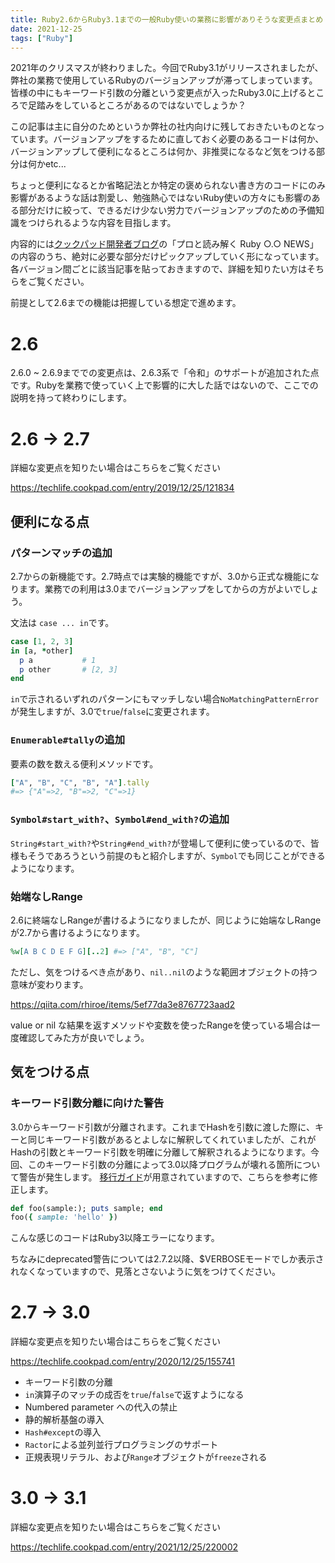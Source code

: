 ```yaml
---
title: Ruby2.6からRuby3.1までの一般Ruby使いの業務に影響がありそうな変更点まとめ
date: 2021-12-25
tags: ["Ruby"]
---
```


2021年のクリスマスが終わりました。今回でRuby3.1がリリースされましたが、弊社の業務で使用しているRubyのバージョンアップが滞ってしまっています。皆様の中にもキーワード引数の分離という変更点が入ったRuby3.0に上げるところで足踏みをしているところがあるのではないでしょうか？

この記事は主に自分のためというか弊社の社内向けに残しておきたいものとなっています。バージョンアップをするために直しておく必要のあるコードは何か、バージョンアップして便利になるところは何か、非推奨になるなど気をつける部分は何かetc...

ちょっと便利になるとか省略記法とか特定の褒められない書き方のコードにのみ影響があるような話は割愛し、勉強熱心ではないRuby使いの方々にも影響のある部分だけに絞って、できるだけ少ない労力でバージョンアップのための予備知識をつけられるような内容を目指します。

内容的には[クックパッド開発者ブログ](https://techlife.cookpad.com)の「プロと読み解く Ruby ○.○ NEWS」の内容のうち、絶対に必要な部分だけピックアップしていく形になっています。各バージョン間ごとに該当記事を貼っておきますので、詳細を知りたい方はそちらをご覧ください。

前提として2.6までの機能は把握している想定で進めます。

# 2.6

2.6.0 ~ 2.6.9まででの変更点は、2.6.3系で「令和」のサポートが追加された点です。Rubyを業務で使っていく上で影響的に大した話ではないので、ここでの説明を持って終わりにします。

# 2.6 -> 2.7

詳細な変更点を知りたい場合はこちらをご覧ください

https://techlife.cookpad.com/entry/2019/12/25/121834

## 便利になる点

### パターンマッチの追加

2.7からの新機能です。2.7時点では実験的機能ですが、3.0から正式な機能になります。業務での利用は3.0までバージョンアップをしてからの方がよいでしょう。

文法は `case ... in`です。
```ruby
case [1, 2, 3]
in [a, *other]
  p a           # 1
  p other       # [2, 3]
end
```

`in`で示されるいずれのパターンにもマッチしない場合`NoMatchingPatternError`が発生しますが、3.0で`true`/`false`に変更されます。

### `Enumerable#tally`の追加

要素の数を数える便利メソッドです。

```ruby
["A", "B", "C", "B", "A"].tally
#=> {"A"=>2, "B"=>2, "C"=>1}
```

### `Symbol#start_with?`、`Symbol#end_with?`の追加

`String#start_with?`や`String#end_with?`が登場して便利に使っているので、皆様もそうであろうという前提のもと紹介しますが、`Symbol`でも同じことができるようになります。

### 始端なしRange

2.6に終端なしRangeが書けるようになりましたが、同じように始端なしRangeが2.7から書けるようになります。

```ruby
%w[A B C D E F G][..2] #=> ["A", "B", "C"] 
```

ただし、気をつけるべき点があり、`nil..nil`のような範囲オブジェクトの持つ意味が変わります。

https://qiita.com/rhiroe/items/5ef77da3e8767723aad2

value or nil な結果を返すメソッドや変数を使ったRangeを使っている場合は一度確認してみた方が良いでしょう。

## 気をつける点

### キーワード引数分離に向けた警告

3.0からキーワード引数が分離されます。これまでHashを引数に渡した際に、キーと同じキーワード引数があるとよしなに解釈してくれていましたが、これがHashの引数とキーワード引数を明確に分離して解釈されるようになります。今回、このキーワード引数の分離によって3.0以降プログラムが壊れる箇所について警告が発生します。
[移行ガイド](https://www.ruby-lang.org/en/news/2019/12/12/separation-of-positional-and-keyword-arguments-in-ruby-3-0/)が用意されていますので、こちらを参考に修正します。

```ruby
def foo(sample:); puts sample; end
foo({ sample: 'hello' })
```

こんな感じのコードはRuby3以降エラーになります。

ちなみにdeprecated警告については2.7.2以降、$VERBOSEモードでしか表示されなくなっていますので、見落とさないように気をつけてください。

# 2.7 -> 3.0

詳細な変更点を知りたい場合はこちらをご覧ください

https://techlife.cookpad.com/entry/2020/12/25/155741

* キーワード引数の分離
* `in`演算子のマッチの成否を`true`/`false`で返すようになる
* Numbered parameter への代入の禁止
* 静的解析基盤の導入
* `Hash#except`の導入
* `Ractor`による並列並行プログラミングのサポート
* 正規表現リテラル、および`Range`オブジェクトが`freeze`される

# 3.0 -> 3.1

詳細な変更点を知りたい場合はこちらをご覧ください

https://techlife.cookpad.com/entry/2021/12/25/220002

